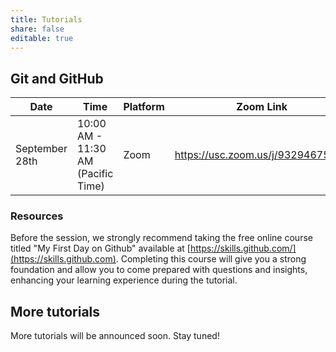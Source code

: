 ```yaml
---
title: Tutorials
share: false
editable: true
---
```


## Git and GitHub

| Date           | Time                               | Platform | Zoom Link                         |
| -------------- | ---------------------------------- | -------- | --------------------------------- |
| September 28th | 10:00 AM - 11:30 AM (Pacific Time) | Zoom     | https://usc.zoom.us/j/93294675807 |

### Resources

Before the session, we strongly recommend taking the free online course titled "My First Day on Github" available at [https://skills.github.com/](https://skills.github.com). Completing this course will give you a strong foundation and allow you to come prepared with questions and insights, enhancing your learning experience during the tutorial.

## More tutorials

More tutorials will be announced soon. Stay tuned!
